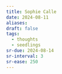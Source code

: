 ```yaml
---
title: Sophie Calle
date: 2024-08-11
aliases: 
draft: false
tags:
  - thoughts
  - seedlings
sr-due: 2024-08-14
sr-interval: 3
sr-ease: 250
---
```

